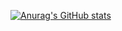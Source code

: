 [![Anurag's GitHub stats](https://github-readme-stats.vercel.app/api?username=b1ctory&count_private=true)](https://github.com/anuraghazra/github-readme-stats)

<!--
**b1ctory/b1ctory** is a ✨ _special_ ✨ repository because its `README.md` (this file) appears on your GitHub profile.

Here are some ideas to get you started:

- 🔭 I’m currently working on ...
- 🌱 I’m currently learning ...
- 👯 I’m looking to collaborate on ...
- 🤔 I’m looking for help with ...
- 💬 Ask me about ...
- 📫 How to reach me: ...
- 😄 Pronouns: ...
- ⚡ Fun fact: ...
-->
